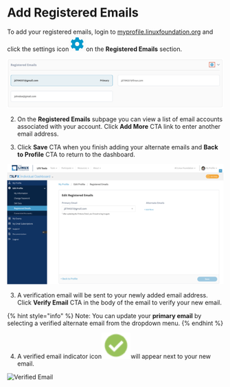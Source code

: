 # Add Registered Emails

To add your registered emails, login to [myprofile.linuxfoundation.org](https://myprofile.linuxfoundation.org/) and click the settings icon![](../.gitbook/assets/settings%20%281%29.png)on the **Registered Emails** section.

![](../.gitbook/assets/registered-emails.png)

2. On the **Registered Emails** subpage you can view a list of email accounts associated with your account. Click **Add More** CTA link to enter another email address. 

3. Click **Save** CTA when you finish adding your alternate emails and **Back to Profile** CTA to return to the dashboard.

![](../.gitbook/assets/registered-emails%20%282%29.png)

3. A verification email will be sent to your newly added email address. Click **Verify Email** CTA in the body of the email to verify your new email.

{% hint style="info" %}
Note: You can update your **primary email** by selecting a verified alternate email from the dropdown menu.
{% endhint %}

4. A verified email indicator icon![](../.gitbook/assets/image%20%285%29.png)will appear next to your new email. 

![Verified Email](https://gblobscdn.gitbook.com/assets%2F-M-jSu-OKTpJoS9behGp%2F-MAzAjJ6MY2J-jcRSOV4%2F-MAzHk8ZRCkdu-YetgdG%2FVerified.png?alt=media&token=9e8a421c-d359-4328-b2ad-a86817979ae0)



